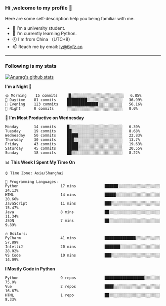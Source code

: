 ### Hi ,welcome to my profile 👋
Here are some self-description help you being familiar with me.
<!--
**liuyunfz/liuyunfz** is a ✨ _special_ ✨ repository because its `README.md` (this file) appears on your GitHub profile.
- 👯 I’m looking to collaborate on ...
- 🤔 I’m looking for help with ...
Here are some ideas to get you started:
-->
- 🏫 I’m a university student.
- 💪 I’m currently learning Python.
- 🕗 I'm from China （UTC+8）
- 📫 Reach me by email: [ly@6yfz.cn](mailto:ly@6yfz.cn)
  
---
### Following is my stats
  
[![Anurag's github stats](https://github-readme-stats.vercel.app/api?username=liuyunfz)](https://github.com/anuraghazra/github-readme-stats)
  
<!--START_SECTION:waka-->
**I'm a Night 🦉** 

```text
🌞 Morning    15 commits     █░░░░░░░░░░░░░░░░░░░░░░░░   6.85% 
🌆 Daytime    81 commits     █████████░░░░░░░░░░░░░░░░   36.99% 
🌃 Evening    123 commits    ██████████████░░░░░░░░░░░   56.16% 
🌙 Night      0 commits      ░░░░░░░░░░░░░░░░░░░░░░░░░   0.0%

```
📅 **I'm Most Productive on Wednesday** 

```text
Monday       14 commits     █░░░░░░░░░░░░░░░░░░░░░░░░   6.39% 
Tuesday      19 commits     ██░░░░░░░░░░░░░░░░░░░░░░░   8.68% 
Wednesday    50 commits     █████░░░░░░░░░░░░░░░░░░░░   22.83% 
Thursday     30 commits     ███░░░░░░░░░░░░░░░░░░░░░░   13.7% 
Friday       43 commits     █████░░░░░░░░░░░░░░░░░░░░   19.63% 
Saturday     45 commits     █████░░░░░░░░░░░░░░░░░░░░   20.55% 
Sunday       18 commits     ██░░░░░░░░░░░░░░░░░░░░░░░   8.22%

```


📊 **This Week I Spent My Time On** 

```text
⌚︎ Time Zone: Asia/Shanghai

💬 Programming Languages: 
Python                   17 mins             ██████░░░░░░░░░░░░░░░░░░░   24.13% 
HTML                     14 mins             █████░░░░░░░░░░░░░░░░░░░░   20.66% 
JavaScript               11 mins             ███░░░░░░░░░░░░░░░░░░░░░░   15.47% 
Java                     8 mins              ██░░░░░░░░░░░░░░░░░░░░░░░   11.34% 
JSON                     7 mins              ██░░░░░░░░░░░░░░░░░░░░░░░   9.89%

🔥 Editors: 
PyCharm                  41 mins             ██████████████░░░░░░░░░░░   57.89% 
IntelliJ                 20 mins             ███████░░░░░░░░░░░░░░░░░░   28.02% 
VS Code                  10 mins             ███░░░░░░░░░░░░░░░░░░░░░░   14.09%

```

**I Mostly Code in Python** 

```text
Python                   9 repos             ██████████████████░░░░░░░   75.0% 
Vue                      2 repos             ████░░░░░░░░░░░░░░░░░░░░░   16.67% 
HTML                     1 repo              ██░░░░░░░░░░░░░░░░░░░░░░░   8.33%

```



<!--END_SECTION:waka-->
